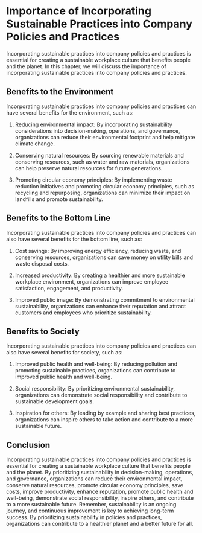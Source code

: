 Importance of Incorporating Sustainable Practices into Company Policies and Practices
=========================================================================================================================================================================

Incorporating sustainable practices into company policies and practices is essential for creating a sustainable workplace culture that benefits people and the planet. In this chapter, we will discuss the importance of incorporating sustainable practices into company policies and practices.

Benefits to the Environment
---------------------------

Incorporating sustainable practices into company policies and practices can have several benefits for the environment, such as:

1. Reducing environmental impact: By incorporating sustainability considerations into decision-making, operations, and governance, organizations can reduce their environmental footprint and help mitigate climate change.

2. Conserving natural resources: By sourcing renewable materials and conserving resources, such as water and raw materials, organizations can help preserve natural resources for future generations.

3. Promoting circular economy principles: By implementing waste reduction initiatives and promoting circular economy principles, such as recycling and repurposing, organizations can minimize their impact on landfills and promote sustainability.

Benefits to the Bottom Line
---------------------------

Incorporating sustainable practices into company policies and practices can also have several benefits for the bottom line, such as:

1. Cost savings: By improving energy efficiency, reducing waste, and conserving resources, organizations can save money on utility bills and waste disposal costs.

2. Increased productivity: By creating a healthier and more sustainable workplace environment, organizations can improve employee satisfaction, engagement, and productivity.

3. Improved public image: By demonstrating commitment to environmental sustainability, organizations can enhance their reputation and attract customers and employees who prioritize sustainability.

Benefits to Society
-------------------

Incorporating sustainable practices into company policies and practices can also have several benefits for society, such as:

1. Improved public health and well-being: By reducing pollution and promoting sustainable practices, organizations can contribute to improved public health and well-being.

2. Social responsibility: By prioritizing environmental sustainability, organizations can demonstrate social responsibility and contribute to sustainable development goals.

3. Inspiration for others: By leading by example and sharing best practices, organizations can inspire others to take action and contribute to a more sustainable future.

Conclusion
----------

Incorporating sustainable practices into company policies and practices is essential for creating a sustainable workplace culture that benefits people and the planet. By prioritizing sustainability in decision-making, operations, and governance, organizations can reduce their environmental impact, conserve natural resources, promote circular economy principles, save costs, improve productivity, enhance reputation, promote public health and well-being, demonstrate social responsibility, inspire others, and contribute to a more sustainable future. Remember, sustainability is an ongoing journey, and continuous improvement is key to achieving long-term success. By prioritizing sustainability in policies and practices, organizations can contribute to a healthier planet and a better future for all.
